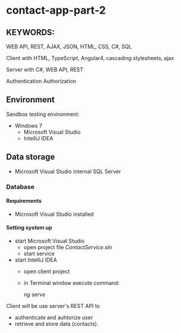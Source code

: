 # contact-app-part-2

## KEYWORDS:

WEB API, REST, AJAX, JSON, HTML, CSS, C#, SQL

Client with HTML, TypeScript, Angular4, cascading stylesheets, ajax

Server with C#, WEB API, REST

Authentication
Authorization

## Environment

Sandbox testing environment:

- Windows 7
  - Microsoft Visual Studio
  - IntelliJ IDEA
  
## Data storage 

- Microsoft Visual Studio internal SQL Server

### Database

#### Requirements

- Microsoft Visual Studio installed

#### Setting system up

- start Microsoft Visual Studio
  - open project file _ContactService.sln_
  - start service
- start IntelliJ IDEA
  - open client project
  - in Terminal window execute command:

    _ng serve_
    

Client will be use server's REST API to
- authenticate and auhtorize user
- retrieve and store data (contacts).
